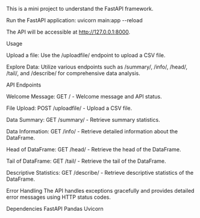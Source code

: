 This is a mini project to understand the FastAPI framework.

Run the FastAPI application:
uvicorn main:app --reload

The API will be accessible at http://127.0.0.1:8000.

Usage

Upload a file: Use the /uploadfile/ endpoint to upload a CSV file.

Explore Data: Utilize various endpoints such as /summary/, /info/, /head/, /tail/, and /describe/ for comprehensive data analysis.

API Endpoints

Welcome Message: GET / - Welcome message and API status.

File Upload: POST /uploadfile/ - Upload a CSV file.

Data Summary: GET /summary/ - Retrieve summary statistics.

Data Information: GET /info/ - Retrieve detailed information about the DataFrame.

Head of DataFrame: GET /head/ - Retrieve the head of the DataFrame.

Tail of DataFrame: GET /tail/ - Retrieve the tail of the DataFrame.

Descriptive Statistics: GET /describe/ - Retrieve descriptive statistics of the DataFrame.

Error Handling
The API handles exceptions gracefully and provides detailed error messages using HTTP status codes.

Dependencies
FastAPI
Pandas
Uvicorn
